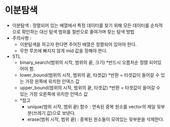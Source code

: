 # 이분탐색
- 이분탐색 : 정렬되어 있는 배열에서 특정 데이터를 찾기 위해 모든 데이터를 순차적으로 확인하는 대신 탐색 범위를 절반으로 줄여가며 찾는 탐색 방법
- 주의사항 :
  - 이분탐색을 하고자 한다면 주어진 배열은 정렬되어 있어야 한다.
  - 무한 루프에 빠지지 않게 mid 값을 정해야 한다.
- STL
  - binary_search(범위의 시작, 범위의 끝, 크기) *반드시 오름차순 정렬 되어있어야 함.
  - lower_bound(범위의 시작, 범위의 끝, 타겟값) *반환 = 타겟값이 들어갈 수 있는 가장 왼쪽에 위치한 인덱스 값
  - upper_bound(범위의 시작, 범위의 끝, 타겟값) *반환 = 타겟값이 들어갈 수 있는 가장 오른쪽에 위치한 인덱스 값
  - *참고
    - unique(범위 시작, 범위 끝) 함수 : 연속된 중복 원소를 vector의 제일 뒷부분(쓰레기 값)으로 보낸다.
    - erase(범위 시작, 범위 끝) : 중복된 원소들이 모여있는 뒷부분을 삭제한다. 
